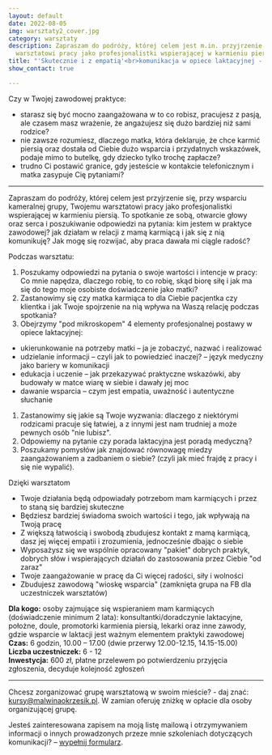 ```yaml
---
layout: default
date: 2022-08-05
img: warsztaty2_cover.jpg
category: warsztaty
description: Zapraszam do podróży, której celem jest m.in. przyjrzenie się Twojemu
  warsztatowi pracy jako profesjonalistki wspierającej w karmieniu piersią.
title: "'Skutecznie i z empatią'<br>komunikacja w opiece laktacyjnej - warsztaty\n"
show_contact: true

---
```

Czy w Twojej zawodowej praktyce:

* starasz się być mocno zaangażowana w to co robisz, pracujesz z pasją, ale czasem masz wrażenie, że angażujesz się dużo bardziej niż sami rodzice?
* nie zawsze rozumiesz, dlaczego matka, która deklaruje, że chce karmić piersią oraz dostała  od Ciebie dużo wsparcia i przydatnych wskazówek,  podaje mimo to butelkę, gdy dziecko tylko trochę zapłacze?
* trudno Ci postawić granice, gdy jesteście w kontakcie telefonicznym i matka zasypuje Cię pytaniami?

<hr/>

Zapraszam do podróży, której celem jest przyjrzenie się, przy wsparciu kameralnej grupy,  Twojemu warsztatowi pracy jako profesjonalistki wspierającej w karmieniu piersią. To spotkanie ze sobą, otwarcie głowy oraz serca i poszukiwanie odpowiedzi na pytania: kim jestem w praktyce zawodowej? jak działam w relacji z mamą karmiącą i jak się z nią komunikuję? Jak mogę się rozwijać, aby praca dawała mi ciągle radość?

Podczas warsztatu:

1. Poszukamy odpowiedzi na pytania o swoje wartości i intencje w pracy:  Co mnie napędza, dlaczego robię, to co robię, skąd biorę siłę i jak ma się do tego moje osobiste doświadczenie jako matki?
2. Zastanowimy się czy matka karmiąca to dla Ciebie  pacjentka czy klientka i jak Twoje spojrzenie na nią wpływa na  Waszą relację podczas spotkania?
3. Obejrzymy "pod mikroskopem" 4 elementy profesjonalnej postawy w opiece laktacyjnej:

* ukierunkowanie na potrzeby matki – ja je zobaczyć, nazwać i realizować
* udzielanie informacji – czyli jak to powiedzieć inaczej? – język medyczny jako bariery w komunikacji
* edukacja i uczenie – jak przekazywać praktyczne wskazówki, aby budowały w matce wiarę w siebie i dawały jej moc
* dawanie wsparcia – czym jest empatia, uważność i autentyczne  słuchanie

1. Zastanowimy się jakie są Twoje wyzwania: dlaczego z niektórymi rodzicami pracuje się  łatwiej, a z innymi jest nam trudniej a może  pewnych osób "nie lubisz".
2. Odpowiemy na pytanie czy porada laktacyjna jest poradą medyczną?
3. Poszukamy pomysłów jak znajdować równowagę miedzy zaangażowaniem a zadbaniem o siebie? (czyli jak mieć frajdę z pracy i się nie wypalić).

Dzięki warsztatom

* Twoje działania będą odpowiadały potrzebom mam karmiących i przez to staną się bardziej skuteczne
* Będziesz bardziej świadoma swoich wartości i tego, jak wpływają na Twoją pracę
* Z większą łatwością i swobodą zbudujesz kontakt z mamą karmiącą, dasz jej więcej empatii i zrozumienia, jednocześnie dbając o siebie
* Wyposażysz się we wspólnie opracowany "pakiet" dobrych praktyk, dobrych słów i wspierających działań do  zastosowania przez Ciebie "od zaraz"
* Twoje zaangażowanie w pracę da Ci więcej radości, siły i wolności
* Zbudujesz zawodową "wioskę wsparcia" (zamknięta grupa na FB dla uczestniczek warsztatów)

**Dla kogo:** osoby zajmujące się wspieraniem mam karmiących (doświadczenie minimum 2 lata): konsultantki/doradczynie laktacyjne, położne, doule, promotorki karmienia piersią, lekarki oraz inne zawody, gdzie wsparcie w laktacji jest ważnym elementem praktyki zawodowej <br>
**Czas:** 6 godzin, 10.00 – 17.00 (dwie przerwy 12.00-12.15, 14.15-15.00) <br>
**Liczba uczestniczek:** 6 - 12 <br>
**Inwestycja:** 600 zł, płatne przelewem po potwierdzeniu przyjęcia zgłoszenia, decyduje kolejność zgłoszeń

<hr/>

Chcesz zorganizować grupę warsztatową w swoim mieście? - daj znać: kursy@malwinaokrzesik.pl. W zamian oferuję zniżkę w opłacie dla osoby organizującej grupę.

Jesteś zainteresowana zapisem na moją listę mailową i otrzymywaniem informacji o innych prowadzonych przeze mnie szkoleniach dotyczących komunikacji?  – [wypełnij formularz](https://forms.gle/A91tUdjFiKT8Y9Z66).
